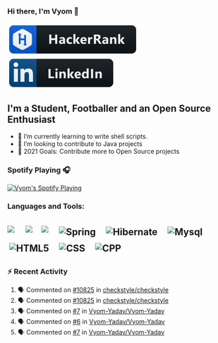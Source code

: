 ### Hi there, I'm Vyom 👋

<a href="https://www.hackerrank.com/VyomYadav">
    <img src="https://github.com/MikeCodesDotNET/ColoredBadges/blob/master/svg/dev/services/hackerrank.svg" alt="hackerrank" style="vertical-align:top; margin:6px 4px">
</a> 
<a href="https://www.linkedin.com/in/vyom-yadav-66a97918b/">
    <img src="https://github.com/MikeCodesDotNET/ColoredBadges/blob/master/svg/social/linkedin.svg" alt="gitter" style="vertical-align:top; margin:6px 4px">
</a>  

## I'm a Student, Footballer and an Open Source Enthusiast

- 🌱 I’m currently learning to write shell scripts.
- 👯 I’m looking to contribute to Java projects
- 🥅 2021 Goals: Contribute more to Open Source projects

### Spotify Playing 🎧

[<img src="https://novatorem-git-master-vyom-yadav.vercel.app/api/spotify" alt="Vyom's Spotify Playing" width="350" />](https://open.spotify.com/user/312oauov5ttlvf6hg6yygyiz3m4m)


### Languages and Tools:

<img src="https://qph.fs.quoracdn.net/main-qimg-48b7a3d8958565e7aa3ad4dbf2312770.webp" height="30"> &nbsp; &nbsp;  <img src="https://www.techbaz.org/Course/img/c-logo.png" height="30"> &nbsp;&nbsp; <img src="https://resources.jetbrains.com/storage/products/intellij-idea/img/meta/intellij-idea_logo_300x300.png" height="30"> &nbsp;&nbsp;  <img src="https://github.com/piyush168713/Vyom-Yadav/blob/main/img/spring.png" alt="Spring" style="vertical-align:top; margin:6px 4px" height="35">&nbsp;&nbsp;  <img src="https://github.com/piyush168713/Vyom-Yadav/blob/main/img/hiber.gif" alt="Hibernate" style="vertical-align:top; margin:6px 4px" height="35">&nbsp;&nbsp;  <img src="https://github.com/piyush168713/Vyom-Yadav/blob/main/img/mysql.png" alt="Mysql" style="vertical-align:top; margin:6px 4px" height="35">&nbsp;&nbsp;  <img src="https://github.com/piyush168713/Vyom-Yadav/blob/main/img/html5img.png" alt="HTML5" style="vertical-align:top; margin:6px 4px" height="35">&nbsp;&nbsp;  <img src="https://github.com/piyush168713/Vyom-Yadav/blob/main/img/cSS.png" alt="CSS" style="vertical-align:top; margin:6px 4px" height="35">&nbsp;&nbsp;  <img src="https://github.com/piyush168713/Vyom-Yadav/blob/main/img/cpp.png" alt="CPP" style="vertical-align:top; margin:6px 4px" height="35">
---

### :zap: Recent Activity

<!--START_SECTION:activity-->
1. 🗣 Commented on [#10825](https://github.com/checkstyle/checkstyle/issues/10825) in [checkstyle/checkstyle](https://github.com/checkstyle/checkstyle)
2. 🗣 Commented on [#10825](https://github.com/checkstyle/checkstyle/issues/10825) in [checkstyle/checkstyle](https://github.com/checkstyle/checkstyle)
3. 🗣 Commented on [#7](https://github.com/Vyom-Yadav/Vyom-Yadav/issues/7) in [Vyom-Yadav/Vyom-Yadav](https://github.com/Vyom-Yadav/Vyom-Yadav)
4. 🗣 Commented on [#6](https://github.com/Vyom-Yadav/Vyom-Yadav/issues/6) in [Vyom-Yadav/Vyom-Yadav](https://github.com/Vyom-Yadav/Vyom-Yadav)
5. 🗣 Commented on [#7](https://github.com/Vyom-Yadav/Vyom-Yadav/issues/7) in [Vyom-Yadav/Vyom-Yadav](https://github.com/Vyom-Yadav/Vyom-Yadav)
<!--END_SECTION:activity-->





